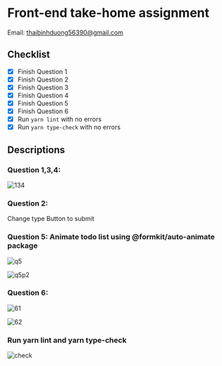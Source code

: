 # Front-end take-home assignment
Email: thaibinhduong56390@gmail.com
## Checklist

  - [x] Finish Question 1
  - [x] Finish Question 2
  - [x] Finish Question 3
  - [x] Finish Question 4
  - [x] Finish Question 5
  - [x] Finish Question 6
  - [x] Run `yarn lint` with no errors
  - [x] Run `yarn type-check` with no errors
## Descriptions
### Question 1,3,4: 
![134](https://github.com/user-attachments/assets/9b8965c8-065a-40be-8eed-f09ae7813c0e)
### Question 2: 
Change type Button to submit
### Question 5: Animate todo list using @formkit/auto-animate package
![q5](https://github.com/user-attachments/assets/d5b883ab-3286-4513-8b28-92db0b009a17)


![q5p2](https://github.com/user-attachments/assets/a4c7d02a-1eff-47c5-a3be-3ab656da9f53)
### Question 6:
![61](https://github.com/user-attachments/assets/803fd61b-ef57-4158-94a2-0377472f1eb0)

![62](https://github.com/user-attachments/assets/2568c003-7539-4cb1-8665-eb16e0e963b1)
### Run yarn lint and yarn type-check
![check](https://github.com/user-attachments/assets/07b29b4c-fb9d-4d74-9837-18a4743db26e)
